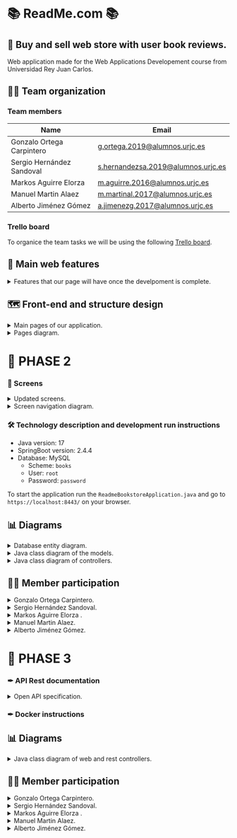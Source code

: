 # 📚 ReadMe.com 📚
## 🤔 Buy and sell web store with user book reviews.

Web application made for the Web Applications Developement course from Universidad Rey Juan Carlos.

## 🤷‍♂️ Team organization

### Team members

| Name                        | Email                              |
| --------------------------- | ---------------------------------- |
| Gonzalo Ortega Carpintero   | g.ortega.2019@alumnos.urjc.es      | 
| Sergio Hernández Sandoval   | s.hernandezsa.2019@alumnos.urjc.es | 
| Markos Aguirre Elorza       | m.aguirre.2016@alumnos.urjc.es     |
| Manuel Martin Alaez         | m.martinal.2017@alumnos.urjc.es    | 
| Alberto Jiménez Gómez       | a.jimenezg.2017@alumnos.urjc.es    | 

### Trello board
To organice the team tasks we will be using the following [Trello board](https://trello.com/invite/b/AfoK9mBL/ATTI96f3e1b8aaf8c3c26c3bd2a450f9f137B4F49542/tareas).


## 🌟 Main web features
<details><summary> Features that our page will have once the develpoment is complete. </summary>

Entities:
 - Users.
 - Books.
 - Book reviews.
 - Book offers.
 - Buy and sell records.

Types of users:
- Unregistered - Can see book ofers a read book reviews.
- Registered - Can write reviews, publish book offers and buy books.
- Administrator - Can add new books and manage offers and accounts.

User permits:
- Unregistered - No data collection.
- Registered - Writen and read reviews, seen and published offers, bought and sold items and user profile with profile image, email and username.
- Administrator - Total access, no saved data.

Images:
- User profile image.
- Book image.
- Ofers images.

Charts:
- Published books and offers statistics.

Complementary technology:

- Email delivery to new users.
- Advance search and recomendations algorithim based on read reviews and seen offers.
</details>
    
    
## 🗺️ Front-end and structure design

<details><summary> Main pages of our application. </summary>

<details><summary>Home page</summary>
    
Application main page where recomended products are displayed in accordance with the user preferences.

![Home page (index)](https://user-images.githubusercontent.com/66415975/219658565-1e529d67-d4b0-4750-b02e-e9e9eb8eef33.png)
</details>
    
<details><summary>Books general page</summary>
    
Page to display the searched books and filter them by genre.

![Books general page](https://user-images.githubusercontent.com/66415975/219658750-f5242d27-b335-4df2-b1c8-49cdd696c72d.png)
</details>
    
<details><summary>Book particular page</summary>
    
Page to display the reviews and offers of a particular book.

![Book particular page](https://user-images.githubusercontent.com/66415975/219658767-411a93a2-9e74-44f5-83d3-5ebcd8a581c4.png)
</details>
    
<details><summary>Upload review page</summary>
    
Page to write a review of a book so everyone can read it.

![Upload review page](https://user-images.githubusercontent.com/66415975/219658789-e0b9b0ef-86a1-404d-a68a-b5e2e310b2ab.png)
</details>
    
<details><summary>Upload offer page</summary>
    
Page to publish an offer of a book you want to sell.

![Upload offer page](https://user-images.githubusercontent.com/66415975/219658794-45496920-9ef2-40fd-8a9c-fb202cf517ae.png)
</details>
    
<details><summary>Offer page</summary>
    
Page to buy a book offer fro an other user.

![Offer page](https://user-images.githubusercontent.com/66415975/219658805-b1d731fd-366d-4aca-b804-2044cadd5a9f.png)
</details>
    
<details><summary>Checkout page</summary>
    
Page to introduce shoping details and complete an order.

![Checkout page](https://user-images.githubusercontent.com/66415975/219658822-51988111-da9b-4062-997b-0e7bdff83de1.png)
</details>
    
<details><summary>Contact page</summary>
    
Page with info about us.

![Contact page](https://user-images.githubusercontent.com/66415975/219658836-a140c949-ba62-4fea-a105-29af432d89f1.png)
</details>
    
<details><summary>Statistics page</summary>
    
Page with stats about from the application and books.

![Statistics page](https://user-images.githubusercontent.com/66415975/219658859-2a0de304-5ca5-4b8e-81cf-905dd39de660.png)
</details>
    
<details><summary>Login page</summary>
    
Page to introduce your user credentials.

![Login page](https://user-images.githubusercontent.com/66415975/219658872-cb26fe3f-1e20-4cc0-a249-3e28877bc419.png)
</details>
    
<details><summary>Register page</summary>
    
Page to make an account into aour application.

![Register page](https://user-images.githubusercontent.com/66415975/219658891-33f79de5-9980-4c01-829d-5e351cc456d9.png)
</details>
    
<details><summary>User page</summary>
    
Page to display the users information, including its account information, its uploaded offers, its shoping record and its favourites books.

![User page](https://user-images.githubusercontent.com/66415975/219659186-1db25ff0-e457-4b0f-b540-bf7b992603a7.png)
</details>
    
<details><summary>Admin page</summary>
    
Page to upload new books to the database and manage all the application data.
</details>
</details>

<details><summary>Pages diagram.</summary>
Pages diagram:

![Pages diagram drawio](https://user-images.githubusercontent.com/66415975/219658345-556ecc2a-fcca-4785-b695-70ebc885aaf9.png)
</details>
    


# 🚀 PHASE 2

### 📱 Screens

<details><summary>Updated screens.</summary>
Screenshots of the updated interface:
 
![inicio](https://user-images.githubusercontent.com/49288214/224589396-da27f2a9-ca4b-431c-bf34-88d070eda88a.png)
 
![libros](https://user-images.githubusercontent.com/49288214/224589416-648fe8cd-35b8-455a-bf01-17541f0f9eed.png)
 
![contacto](https://user-images.githubusercontent.com/49288214/224589422-f72feee6-8560-455b-9746-f879e074964b.png)

![estadisticas](https://user-images.githubusercontent.com/49288214/224589429-b2c0b17c-1118-41b3-9f46-5d254f6a1e91.png)
 
![inicio_sesion](https://user-images.githubusercontent.com/49288214/224589500-ef8d300f-119d-454f-9d02-dfc1708397ce.png)

![registro](https://user-images.githubusercontent.com/49288214/224589515-b2d3196c-32cb-4d6d-aaa4-e2864d907522.png)

![user-page](https://user-images.githubusercontent.com/49288214/224589552-cd04e3bb-2853-43f8-927b-df86a6eec8a0.png)
![user-page2](https://user-images.githubusercontent.com/49288214/224589566-7f455628-4328-4ef4-ab16-9c9089ab7618.png)
![user-page3](https://user-images.githubusercontent.com/49288214/224589575-f72b6a88-2bb2-43f7-beaf-00ad87a48f0e.png)
 
![modificar_usuario](https://user-images.githubusercontent.com/49288214/224589618-bf580ef5-7122-435d-ae86-1e2c415a76ef.png)


![admin1](https://user-images.githubusercontent.com/49288214/224589585-992c30f2-ec37-4aef-a504-2c74ebfd5f69.png)
![admin2](https://user-images.githubusercontent.com/49288214/224589590-f16f66ed-1b87-462d-9b80-b8287ed57538.png)
![admin3 (2)](https://user-images.githubusercontent.com/49288214/224590246-7e260a02-ebd0-4e89-a5a6-b5da29eb2096.png)


 ![libro](https://user-images.githubusercontent.com/49288214/224589604-96960197-1c31-4862-bd84-cee37d8c57b0.png)

 ![publicar reseña](https://user-images.githubusercontent.com/49288214/224589654-c99f94b1-4bcd-45ee-8a6a-a6fbf755cfb6.png)

 ![vender libro](https://user-images.githubusercontent.com/49288214/224589660-e3f85dff-7145-41dc-b71d-8a3dcd50c9f6.png)

 ![reseña](https://user-images.githubusercontent.com/49288214/224589671-3bfb00ef-e0bd-4238-a0f9-4e9f1deea203.png)

 ![comprar](https://user-images.githubusercontent.com/49288214/224589684-6c046f52-79b7-4bd1-9416-ef01c4388d51.png)

</details>

<details><summary>Screen navigation diagram.</summary>
Updated navegation diagram:

![diagrama navegacion](https://user-images.githubusercontent.com/49288214/224589368-d600796a-c852-4b06-a6b2-955b29822902.jpg)
</details>


### 🛠 Technology description and development run instructions
- Java version: 17
- SpringBoot version: 2.4.4
- Database: MySQL
   - Scheme: `books`
   - User: `root`
   - Password: `password`

To start the application run the `ReadmeBookstoreApplication.java` and go to `https://localhost:8443/` on your browser.


## 📊 Diagrams

<details><summary>Database entity diagram.</summary>
   
   Diagram in which the different entities in the database are related.
   
![Database entities diagram](https://user-images.githubusercontent.com/80122593/223448947-4ba30519-b7fa-48e7-8114-8e7b7f37c408.png)

</details>

<details><summary>Java class diagram of the models.</summary>
   
   Diagram in which the different java classes are related.
   
![Java class diagram](https://user-images.githubusercontent.com/80122593/223449581-fdffcbea-90c6-43d9-ab10-16498201dda4.jpg)


</details>

<details><summary>Java class diagram of controllers.</summary>
   
   Diagram in which all the java classes of the application and the templates are related.
   
![Diagram of classes and templates](https://user-images.githubusercontent.com/80122593/223449590-5b0e14ba-deba-4596-a68b-6a8959a63b33.jpg)

</details>


## 🙋‍♂️ Member participation

<details><summary>Gonzalo Ortega Carpintero.</summary>
 
   - 📂 Completed tasks:
 
      - Spring project initialization.
      - Admin page HTML and funcionalities, including visualizing, editing and deleting, all data from models.
      - Upload books and its images as an admin funcionality.
      - Upload and buy offers funtionalities.
      - Statistics page with dinamic bar diagram.
      - General style and dessign changes.
 
   - 📤 Most significant commits:
 
      - [Commit 1](https://github.com/CodeURJC-DAW-2022-23/webapp6/commit/9df20a0ad8345938ae5cc57aee1c55c778aa50fb) Spring project initialized.
      - [Commit 2](https://github.com/CodeURJC-DAW-2022-23/webapp6/commit/c122b0668aee6804e66840218e9caf11a35bc2bb) Upload books and edit data from admin page.
      - [Commit 3](https://github.com/CodeURJC-DAW-2022-23/webapp6/commit/9868bedb6e66ff8913c62c4255b35136b445d045) Upload offers functionality.
      - [Commit 4](https://github.com/CodeURJC-DAW-2022-23/webapp6/commit/bc9959d2367621bfe4242b0b1abdd674cda9191d) Statistic page.
      - [Commit 5](https://github.com/CodeURJC-DAW-2022-23/webapp6/commit/6edd943e35a1c769a25ac8bdbbabf5cc42fc6976) Admin funtionalities complete.
 
   - 📝 Files with more participation:
 
      - [File 1](https://github.com/CodeURJC-DAW-2022-23/webapp6/blob/main/backend/src/main/resources/templates/admin-page.html) admin-page.html
      - [File 2](https://github.com/CodeURJC-DAW-2022-23/webapp6/blob/main/backend/src/main/java/es/codeurjc/readmebookstore/controller/AdminController.java) AdminController.java
      - [File 3](https://github.com/CodeURJC-DAW-2022-23/webapp6/blob/main/backend/src/main/java/es/codeurjc/readmebookstore/controller/OfferController.java) OfferController.java
      - [File 4](https://github.com/CodeURJC-DAW-2022-23/webapp6/blob/main/backend/src/main/java/es/codeurjc/readmebookstore/controller/StatisticsController.java) StatisticsController.java
      - [File 5](https://github.com/CodeURJC-DAW-2022-23/webapp6/blob/main/backend/src/main/resources/static/js/statistics.js) statistics.js

</details>

<details><summary>Sergio Hernández Sandoval.</summary>
   
   - 📂 Completed tasks:
 
      - Header and footer unification for templates.
      - Model, Service and Repository of reviews, including improvements and changes in the rest of the models.
      - Review controller and high participation in user, book and offer controller.
      - Initialization of part of the data in the databaseInitializer.
      - Implemented the funcionality of show/modify/delete the offers not sold from a user in his profile.
      - Implemented the funcionality of show/modify/delete the reviews from a user in his profile.
      - Implemented the funcionality of show/delete the favorite books from a user in his profile.
      - Implemented the funcionality of show the buy and sell historial from a user in his profile.
      - Some searchs with querys in repositorys.
      - Show the books in book general page.
      - Show the offers and reviews in particular book page.
      - Participation in the pagination.
      - Upload offers and upload reviews in a book.
      - Delete or modify reviews in the profile.
      - Modify the image of an offer.
      - Pages of error, including the controller and the template.
      - Changes in the style of the screens.
      - Improvements and bug fixes.
      - Drawing diagrams for documentation.
      
 
   - 📤 Most significant commits:
 
      - [Commit 1](https://github.com/CodeURJC-DAW-2022-23/webapp6/commit/f67665f9359539683d14647b3647a062bef61a80) Upload the classes related to reviews.
      - [Commit 2](https://github.com/CodeURJC-DAW-2022-23/webapp6/commit/cf0a8a6574aa549515d62e9ad24789a1ce960b9b) Show books and the offers and reviews of a book.
      - [Commit 3](https://github.com/CodeURJC-DAW-2022-23/webapp6/commit/3c993095deb14e63eea3fb2e4cca244eaffae7ad) Upload offers.
      - [Commit 4](https://github.com/CodeURJC-DAW-2022-23/webapp6/commit/6761d884f74ff745fc9e0da5b1611ff2113782b3) Upload reviews.
      - [Commit 5](https://github.com/CodeURJC-DAW-2022-23/webapp6/commit/57d13b1eaedcec21c55242bd424481c13d366a37#diff-ae449e0b1f8ad774bb28b01895ca5dc5c4e6c722ea5706b49acdcc9405656b4f) User profile.
 
   - 📝 Files with more participation:
 
      - [File 1](https://github.com/CodeURJC-DAW-2022-23/webapp6/blob/main/backend/src/main/java/es/codeurjc/readmebookstore/controller/BookController.java) BookController.java
      - [File 2](https://github.com/CodeURJC-DAW-2022-23/webapp6/blob/main/backend/src/main/java/es/codeurjc/readmebookstore/controller/OfferController.java) OfferController.java
      - [File 3](https://github.com/CodeURJC-DAW-2022-23/webapp6/blob/main/backend/src/main/java/es/codeurjc/readmebookstore/controller/ReviewController.java) ReviewController.java
      - [File 4](https://github.com/CodeURJC-DAW-2022-23/webapp6/blob/main/backend/src/main/java/es/codeurjc/readmebookstore/controller/UserController.java) UserController.java
      - [File 5](https://github.com/CodeURJC-DAW-2022-23/webapp6/blob/main/backend/src/main/resources/templates/user-page.html) User-page.html

</details>

<details><summary>Markos Aguirre Elorza .</summary>
   
      
   - 📂 Completed tasks:
 
      - Elemental funtionalities of the User entityModel, Service and  Repository
      - Login
      - Register (uploading/updating text and image for the first time to the server)
      - User information display in the user-page (in collaboration with Sergio)
      - Everything regarding to security
      - Email sending additional technology implementation
      
 
   - 📤 Most significant commits:
 
      - [Commit 1](https://github.com/CodeURJC-DAW-2022-23/webapp6/commit/d75173db7d2b6464450b46bf088d08b95e69c4e2) Login and Register
      - [Commit 2](https://github.com/CodeURJC-DAW-2022-23/webapp6/commit/b5babf57ad5c516280f3071ea84a273eb3abe32a)
      - [Commit 3](https://github.com/CodeURJC-DAW-2022-23/webapp6/commit/f068e7238f96c670206f7aba0676584c075ab25c)
      - [Commit 4](https://github.com/CodeURJC-DAW-2022-23/webapp6/commit/f2283ca3e59e9a8a66499c7f5e1564dd9a796fa9)
      - [Commit 5](https://github.com/CodeURJC-DAW-2022-23/webapp6/commit/724fb0bb8aad783aafde0bce6c89f3d3d6beb7e5)
     
 
   - 📝 Files with more participation:
 
      - [File 1](https://github.com/CodeURJC-DAW-2022-23/webapp6/blob/main/backend/src/main/resources/templates/user-page.html)
      - [File 2](https://github.com/CodeURJC-DAW-2022-23/webapp6/blob/main/backend/src/main/java/es/codeurjc/readmebookstore/security/SecurityConfiguration.java)
      - [File 3](https://github.com/CodeURJC-DAW-2022-23/webapp6/blob/main/backend/src/main/java/es/codeurjc/readmebookstore/service/MailService.java)
      - [File 4](https://github.com/CodeURJC-DAW-2022-23/webapp6/blob/main/backend/src/main/java/es/codeurjc/readmebookstore/controller/LoginController.java)
      - [File 5](https://github.com/CodeURJC-DAW-2022-23/webapp6/blame/main/backend/src/main/java/es/codeurjc/readmebookstore/model/User.java)
     

</details>

<details><summary>Manuel Martin Alaez.</summary>
   
   - 📂 Completed tasks:
 
      - Load images from database
      - Load more button in books
      - Load more button for partial search
      - Load more buttons for admin page and user page
      - Load more buttons for offers and reviews
      - Bugs and improvements
      - Navegation diagram
 
   - 📤 Most significant commits:
 
      - [Commit 1](https://github.com/CodeURJC-DAW-2022-23/webapp6/commit/8f9731eb2479b627a5ca76e3d8d61c27543983ca) Images
      - [Commit 2](https://github.com/CodeURJC-DAW-2022-23/webapp6/commit/990d2f620c862dfe9c3bd3751c9bb0ace85a4001) Load more
      - [Commit 3](https://github.com/CodeURJC-DAW-2022-23/webapp6/commit/6866f4d9ce69808df59c6be7e995d57032638918) Load more user
      - [Commit 4](https://github.com/CodeURJC-DAW-2022-23/webapp6/commit/eeae7ca68632e579528c3bb92debf049905ba690) Load more search functional
      - [Commit 5](https://github.com/CodeURJC-DAW-2022-23/webapp6/commit/234c66adf197acb8a9a12fc2482f6259884f7619) Admin load more and bug corrections
 
   - 📝 Files with more participation:
 
      - [File 1](https://github.com/CodeURJC-DAW-2022-23/webapp6/blob/main/backend/src/main/resources/static/js/load.js)
      - [File 2](https://github.com/CodeURJC-DAW-2022-23/webapp6/blob/main/backend/src/main/java/es/codeurjc/readmebookstore/controller/BookController.java)
      - [File 3](https://github.com/CodeURJC-DAW-2022-23/webapp6/blob/main/backend/src/main/java/es/codeurjc/readmebookstore/model/Offer.java)
      - [File 4](https://github.com/CodeURJC-DAW-2022-23/webapp6/blob/main/backend/src/main/resources/templates/admin-page.html)
      - [File 5](https://github.com/CodeURJC-DAW-2022-23/webapp6/blob/main/backend/src/main/java/es/codeurjc/readmebookstore/service/OfferService.java)

</details>

<details><summary> Alberto Jiménez Gómez.</summary>
   
   - 📂 Completed tasks:
 
      - Database initialization. 
      - Data of books, categories, favorite books, and bought books.
      - Searchtool, it is possible to search a book looking for the title, or a list of books looking for author, genre or a partial part of those properties.
      - Dropdown categories by genre using search controller.
      - Add or remove a book to favorites from the particular book page.
      - Algorithm of recomendation made in static.
      - Categories entity used in the recommendation algorithm.
      - Update of algorithm to dynamic using the database data.
 
   - 📤 Most significant commits:
 
      - [Commit 1](https://github.com/CodeURJC-DAW-2022-23/webapp6/commit/80d9669ae6ffa1fa6b651a263b9ed3a49a7dab49) Initialize database
      - [Commit 2](https://github.com/CodeURJC-DAW-2022-23/webapp6/commit/c5d387c1d845a7f997e3719ae7eab1dd11bdb9c0) Search books
      - [Commit 3](https://github.com/CodeURJC-DAW-2022-23/webapp6/commit/827767a00ee39158f53914db24dad8a9d9619048) Add books to favorites
      - [Commit 4](https://github.com/CodeURJC-DAW-2022-23/webapp6/commit/56430068d85ffca01fa039fe533546ffb6ae866e) Static Search Algorithm
      - [Commit 5](https://github.com/CodeURJC-DAW-2022-23/webapp6/commit/948c0683288322c1cfbc72173285d8d72f5653eb) Dynamic Search Algorithm
 
   - 📝 Files with more participation:
 
      - [File 1](https://github.com/CodeURJC-DAW-2022-23/webapp6/blob/main/backend/src/main/java/es/codeurjc/readmebookstore/controller/AlgorithmController.java) AlgorithmController.java
      - [File 2](https://github.com/CodeURJC-DAW-2022-23/webapp6/blob/main/backend/src/main/java/es/codeurjc/readmebookstore/controller/BookController.java) BookController.java
      - [File 3](https://github.com/CodeURJC-DAW-2022-23/webapp6/blob/main/backend/src/main/java/es/codeurjc/readmebookstore/repository/BookRepository.java) BookRepository.java
      - [File 4](https://github.com/CodeURJC-DAW-2022-23/webapp6/blob/main/backend/src/main/java/es/codeurjc/readmebookstore/controller/UserController.java) UserController.java
      - [File 5](https://github.com/CodeURJC-DAW-2022-23/webapp6/blob/main/backend/src/main/resources/templates/book-particular-page.html) book-particular-page.html

</details>

# 🚀 PHASE 3

### ✒ API Rest documentation

<details><summary>Open API specification.</summary>

 - [Link to yaml file](https://github.com/CodeURJC-DAW-2022-23/webapp6/blob/main/backend/api-docs/api-docs.yaml)
 
 - [Link to html file](https://rawcdn.githack.com/CodeURJC-DAW-2022-23/webapp6/34cef72e0849b41e0397cc2d5f623f591249c2d6/backend/api-docs/api-docs.html)
 
 
 </details>

### ✒ Docker instructions

## 📊 Diagrams

<details><summary>Java class diagram of web and rest controllers.</summary>
   
   Updated diagram in which the java classes of the application and the templates are related.
   
![diagrama](https://user-images.githubusercontent.com/80122593/227806030-8cacd206-a192-4852-8a1c-11372e8ce6bc.png)

</details>




## 🙋‍♂️ Member participation

<details><summary>Gonzalo Ortega Carpintero.</summary>
 
   - 📂 Completed tasks:
 
      - a
      - b
      - c
 
   - 📤 Most significant commits:
 
      - [Commit 1]() 
      - [Commit 2]() 
      - [Commit 3]()
      - [Commit 4]() 
      - [Commit 5]() 
 
   - 📝 Files with more participation:
 
      - [File 1]() 
      - [File 2]() 
      - [File 3]() 
      - [File 4]() 
      - [File 5]() 

</details>

<details><summary>Sergio Hernández Sandoval.</summary>
   
   - 📂 Completed tasks:
 
      - APIs related to reviews by user.
      - APIs related to reviews by admin.
      - APIs related to user by session user.
      - APIs related to user by admin.
      - APIs related to show statistics.
      - Passing duplicate code used in web and rest from controllers to services.
      - Improvements and bug fixes.
      - Updated class diagram.
      - Readme structuring.
      
 
   - 📤 Most significant commits:
 
      - [Commit 1](https://github.com/CodeURJC-DAW-2022-23/webapp6/commit/843d5a76c659a2e63dcd1c4c95a83ec27fc31ba0) ReviewRestController initialized.
      - [Commit 2](https://github.com/CodeURJC-DAW-2022-23/webapp6/commit/55d1c99930edfb1fadacad80a1706bf9a33582d4) UserRestController finished.
      - [Commit 3](https://github.com/CodeURJC-DAW-2022-23/webapp6/commit/7963c381376baa346f8a559555061ce2909b17b1) StatisticsRestController started and completed.
      - [Commit 4](https://github.com/CodeURJC-DAW-2022-23/webapp6/commit/fbd13385042709c03d79f567b16becf190b36e8d) Added the postman petition collection.
      - [Commit 5](https://github.com/CodeURJC-DAW-2022-23/webapp6/commit/83097e82911bb03d185fddc5bcf3b19801ef504c) Added documentation of APIs.
 
   - 📝 Files with more participation:
 
      - [File 1](https://github.com/CodeURJC-DAW-2022-23/webapp6/blob/main/backend/src/main/java/es/codeurjc/readmebookstore/controller/rest/AdminRestController.java) AdminRestController
      - [File 2](https://github.com/CodeURJC-DAW-2022-23/webapp6/blob/main/backend/src/main/java/es/codeurjc/readmebookstore/controller/rest/ReviewRestController.java) ReviewRestController
      - [File 3](https://github.com/CodeURJC-DAW-2022-23/webapp6/blob/main/backend/src/main/java/es/codeurjc/readmebookstore/controller/rest/StatisticsRestController.java) StatisticsRestController
      - [File 4](https://github.com/CodeURJC-DAW-2022-23/webapp6/blob/main/backend/src/main/java/es/codeurjc/readmebookstore/controller/rest/UserRestController.java) UserRestController
      - [File 5](https://github.com/CodeURJC-DAW-2022-23/webapp6/blob/main/backend/src/main/java/es/codeurjc/readmebookstore/model/Review.java) Review.java

</details>

<details><summary>Markos Aguirre Elorza .</summary>
   
      
   - 📂 Completed tasks:
 
      - a
      - b
      - c
 
   - 📤 Most significant commits:
 
      - [Commit 1]() 
      - [Commit 2]() 
      - [Commit 3]()
      - [Commit 4]() 
      - [Commit 5]() 
     
 
   - 📝 Files with more participation:
 
      - [File 1]() 
      - [File 2]() 
      - [File 3]() 
      - [File 4]() 
      - [File 5]() 
     

</details>

<details><summary>Manuel Martin Alaez.</summary>
   
   - 📂 Completed tasks:
 
      - APIs related to offers.
      - APIs related to offers by admin.
      - OpenApi documentation.
      - Bugs fixes.
 
   - 📤 Most significant commits:
 
      - [Commit 1](https://github.com/CodeURJC-DAW-2022-23/webapp6/commit/91199caacf53714904567906f73d8f146237b52e) 
      - [Commit 2](https://github.com/CodeURJC-DAW-2022-23/webapp6/commit/7a44bce0b6ca5c817deb79e3b145e93013ca5649) 
      - [Commit 3](https://github.com/CodeURJC-DAW-2022-23/webapp6/commit/f421a964154a20b68fe20097c243bb3ee268b02b)
      - [Commit 4](https://github.com/CodeURJC-DAW-2022-23/webapp6/commit/dbdd6d7f19e18bb7442eb81f03bf3e8b1b3154b9) 
      - [Commit 5](https://github.com/CodeURJC-DAW-2022-23/webapp6/commit/d75cdde413996be41b21736c8401d00378d63ac1) 
 
   - 📝 Files with more participation:
 
      - [File 1](https://github.com/CodeURJC-DAW-2022-23/webapp6/blob/main/backend/src/main/java/es/codeurjc/readmebookstore/controller/rest/OfferRestController.java) 
      - [File 2](https://github.com/CodeURJC-DAW-2022-23/webapp6/blob/main/backend/src/main/java/es/codeurjc/readmebookstore/controller/rest/AdminRestController.java) 
      - [File 3](https://github.com/CodeURJC-DAW-2022-23/webapp6/blob/main/backend/pom.xml) 
      - [File 4](https://github.com/CodeURJC-DAW-2022-23/webapp6/blob/main/backend/api-docs/api-docs.html) 
      - [File 5](https://github.com/CodeURJC-DAW-2022-23/webapp6/blob/main/backend/api-docs/api-docs.yaml) 

</details>

<details><summary> Alberto Jiménez Gómez.</summary>
   
   - 📂 Completed tasks:
 
      - a
      - b
      - c
 
   - 📤 Most significant commits:
 
      - [Commit 1]() 
      - [Commit 2]() 
      - [Commit 3]()
      - [Commit 4]() 
      - [Commit 5]() 
 
   - 📝 Files with more participation:
 
      - [File 1]() 
      - [File 2]() 
      - [File 3]() 
      - [File 4]() 
      - [File 5]() 

</details>


